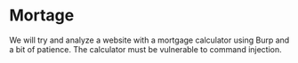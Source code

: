 # Mortage

We will try and analyze a website with a mortgage calculator using Burp and a bit of patience. The calculator must be vulnerable to command injection.